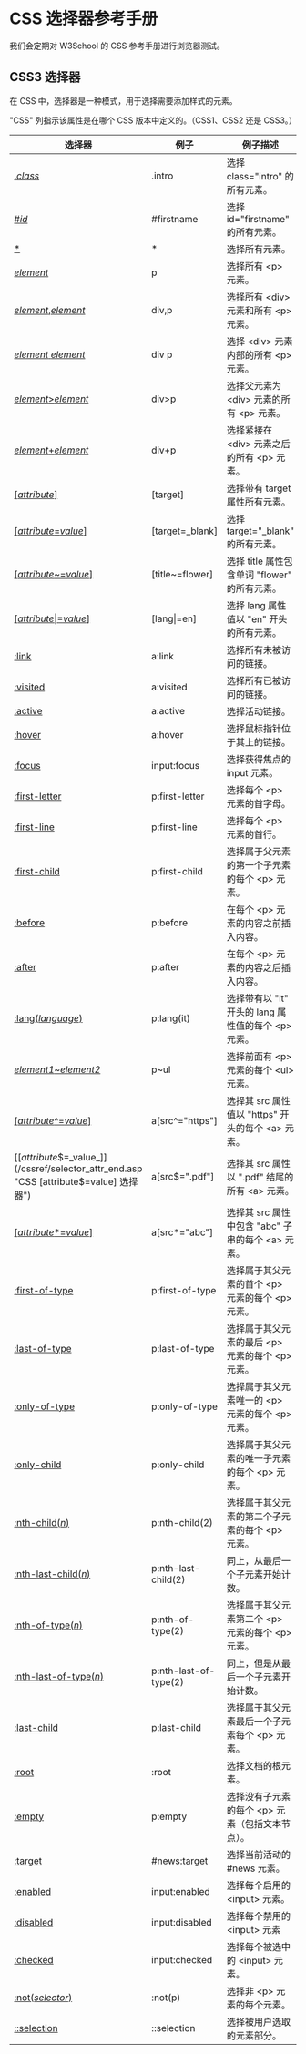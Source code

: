 # CSS 选择器参考手册

我们会定期对 W3School 的 CSS 参考手册进行浏览器测试。

## CSS3 选择器

在 CSS 中，选择器是一种模式，用于选择需要添加样式的元素。

"CSS" 列指示该属性是在哪个 CSS 版本中定义的。（CSS1、CSS2 还是 CSS3。）

| 选择器 | 例子 | 例子描述 | CSS |
| --- | --- | --- | --- |
| [._class_](/cssref/selector_class.asp "CSS .class 选择器") | .intro | 选择 class="intro" 的所有元素。 | 1 |
| [#_id_](/cssref/selector_id.asp "CSS #id 选择器") | #firstname | 选择 id="firstname" 的所有元素。 | 1 |
| [*](/cssref/selector_all.asp "CSS * 选择器") | * | 选择所有元素。 | 2 |
| [_element_](/cssref/selector_element.asp "CSS element 选择器") | p | 选择所有 &lt;p&gt; 元素。 | 1 |
| [_element_,_element_](/cssref/selector_element_comma.asp "CSS element,element 选择器") | div,p | 选择所有 &lt;div&gt; 元素和所有 &lt;p&gt; 元素。 | 1 |
| [_element_ _element_](/cssref/selector_element_element.asp "CSS element element 选择器") | div p | 选择 &lt;div&gt; 元素内部的所有 &lt;p&gt; 元素。 | 1 |
| [_element_&gt;_element_](/cssref/selector_element_gt.asp "CSS element&gt;element 选择器") | div&gt;p | 选择父元素为 &lt;div&gt; 元素的所有 &lt;p&gt; 元素。 | 2 |
| [_element_+_element_](/cssref/selector_element_plus.asp "CSS element+element 选择器") | div+p | 选择紧接在 &lt;div&gt; 元素之后的所有 &lt;p&gt; 元素。 | 2 |
| [[_attribute_]](/cssref/selector_attribute.asp "CSS [attribute] 选择器") | [target] | 选择带有 target 属性所有元素。 | 2 |
| [[_attribute_=_value_]](/cssref/selector_attribute_value.asp "CSS [attribute=value] 选择器") | [target=_blank] | 选择 target="_blank" 的所有元素。 | 2 |
| [[_attribute_~=_value_]](/cssref/selector_attribute_value_contain.asp "CSS [attribute~=value] 选择器") | [title~=flower] | 选择 title 属性包含单词 "flower" 的所有元素。 | 2 |
| [[_attribute_&#124;=_value_]](/cssref/selector_attribute_value_start.asp "CSS [attribute&#124;=value] 选择器") | [lang&#124;=en] | 选择 lang 属性值以 "en" 开头的所有元素。 | 2 |
| [:link](/cssref/selector_link.asp "CSS :link 选择器") | a:link | 选择所有未被访问的链接。 | 1 |
| [:visited](/cssref/selector_visited.asp "CSS :visited 选择器") | a:visited | 选择所有已被访问的链接。 | 1 |
| [:active](/cssref/selector_active.asp "CSS :active 选择器") | a:active | 选择活动链接。 | 1 |
| [:hover](/cssref/selector_hover.asp "CSS :hover 选择器") | a:hover | 选择鼠标指针位于其上的链接。 | 1 |
| [:focus](/cssref/selector_focus.asp "CSS :focus 选择器") | input:focus | 选择获得焦点的 input 元素。 | 2 |
| [:first-letter](/cssref/selector_first-letter.asp "CSS :first-letter 选择器") | p:first-letter | 选择每个 &lt;p&gt; 元素的首字母。 | 1 |
| [:first-line](/cssref/selector_first-line.asp "CSS :first-line 选择器") | p:first-line | 选择每个 &lt;p&gt; 元素的首行。 | 1 |
| [:first-child](/cssref/selector_first-child.asp "CSS :first-child 选择器") | p:first-child | 选择属于父元素的第一个子元素的每个 &lt;p&gt; 元素。 | 2 |
| [:before](/cssref/selector_before.asp "CSS :before 选择器") | p:before | 在每个 &lt;p&gt; 元素的内容之前插入内容。 | 2 |
| [:after](/cssref/selector_after.asp "CSS :after 选择器") | p:after | 在每个 &lt;p&gt; 元素的内容之后插入内容。 | 2 |
| [:lang(_language_)](/cssref/selector_lang.asp "CSS :lang(language) 选择器") | p:lang(it) | 选择带有以 "it" 开头的 lang 属性值的每个 &lt;p&gt; 元素。 | 2 |
| [_element1_~_element2_](/cssref/selector_gen_sibling.asp "CSS element1~element2 选择器") | p~ul | 选择前面有 &lt;p&gt; 元素的每个 &lt;ul&gt; 元素。 | 3 |
| [[_attribute_^=_value_]](/cssref/selector_attr_begin.asp "CSS [attribute^=value] 选择器") | a[src^="https"] | 选择其 src 属性值以 "https" 开头的每个 &lt;a&gt; 元素。 | 3 |
| [[_attribute_$=_value_]](/cssref/selector_attr_end.asp "CSS [attribute$=value] 选择器") | a[src$=".pdf"] | 选择其 src 属性以 ".pdf" 结尾的所有 &lt;a&gt; 元素。 | 3 |
| [[_attribute_*=_value_]](/cssref/selector_attr_contain.asp "CSS [attribute*=value] 选择器") | a[src*="abc"] | 选择其 src 属性中包含 "abc" 子串的每个 &lt;a&gt; 元素。 | 3 |
| [:first-of-type](/cssref/selector_first-of-type.asp "CSS :first-of-type 选择器") | p:first-of-type | 选择属于其父元素的首个 &lt;p&gt; 元素的每个 &lt;p&gt; 元素。 | 3 |
| [:last-of-type](/cssref/selector_last-of-type.asp "CSS :last-of-type 选择器") | p:last-of-type | 选择属于其父元素的最后 &lt;p&gt; 元素的每个 &lt;p&gt; 元素。 | 3 |
| [:only-of-type](/cssref/selector_only-of-type.asp "CSS :only-of-type 选择器") | p:only-of-type | 选择属于其父元素唯一的 &lt;p&gt; 元素的每个 &lt;p&gt; 元素。 | 3 |
| [:only-child](/cssref/selector_only-child.asp "CSS :only-child 选择器") | p:only-child | 选择属于其父元素的唯一子元素的每个 &lt;p&gt; 元素。 | 3 |
| [:nth-child(_n_)](/cssref/selector_nth-child.asp "CSS :nth-child(n) 选择器") | p:nth-child(2) | 选择属于其父元素的第二个子元素的每个 &lt;p&gt; 元素。 | 3 |
| [:nth-last-child(_n_)](/cssref/selector_nth-last-child.asp "CSS :nth-last-child(n) 选择器") | p:nth-last-child(2) | 同上，从最后一个子元素开始计数。 | 3 |
| [:nth-of-type(_n_)](/cssref/selector_nth-of-type.asp "CSS :nth-of-type(n) 选择器") | p:nth-of-type(2) | 选择属于其父元素第二个 &lt;p&gt; 元素的每个 &lt;p&gt; 元素。 | 3 |
| [:nth-last-of-type(_n_)](/cssref/selector_nth-last-of-type.asp "CSS :nth-last-of-type(n) 选择器") | p:nth-last-of-type(2) | 同上，但是从最后一个子元素开始计数。 | 3 |
| [:last-child](/cssref/selector_last-child.asp "CSS :last-child 选择器") | p:last-child | 选择属于其父元素最后一个子元素每个 &lt;p&gt; 元素。 | 3 |
| [:root](/cssref/selector_root.asp "CSS :root 选择器") | :root | 选择文档的根元素。 | 3 |
| [:empty](/cssref/selector_empty.asp "CSS :empty 选择器") | p:empty | 选择没有子元素的每个 &lt;p&gt; 元素（包括文本节点）。 | 3 |
| [:target](/cssref/selector_target.asp "CSS :target 选择器") | #news:target | 选择当前活动的 #news 元素。 | 3 |
| [:enabled](/cssref/selector_enabled.asp "CSS :enabled 选择器") | input:enabled | 选择每个启用的 &lt;input&gt; 元素。 | 3 |
| [:disabled](/cssref/selector_disabled.asp "CSS :disabled 选择器") | input:disabled | 选择每个禁用的 &lt;input&gt; 元素 | 3 |
| [:checked](/cssref/selector_checked.asp "CSS :checked 选择器") | input:checked | 选择每个被选中的 &lt;input&gt; 元素。 | 3 |
| [:not(_selector_)](/cssref/selector_not.asp "CSS :not(selector) 选择器") | :not(p) | 选择非 &lt;p&gt; 元素的每个元素。 | 3 |
| [::selection](/cssref/selector_selection.asp "CSS ::selection 选择器") | ::selection | 选择被用户选取的元素部分。 | 3 |

